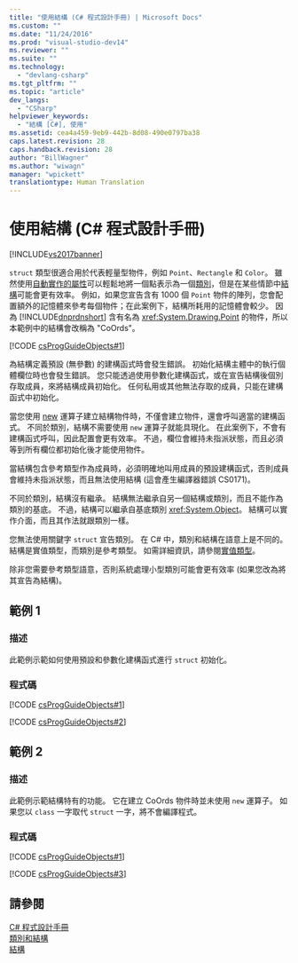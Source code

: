 ```yaml
---
title: "使用結構 (C# 程式設計手冊) | Microsoft Docs"
ms.custom: ""
ms.date: "11/24/2016"
ms.prod: "visual-studio-dev14"
ms.reviewer: ""
ms.suite: ""
ms.technology: 
  - "devlang-csharp"
ms.tgt_pltfrm: ""
ms.topic: "article"
dev_langs: 
  - "CSharp"
helpviewer_keywords: 
  - "結構 [C#], 使用"
ms.assetid: cea4a459-9eb9-442b-8d08-490e0797ba38
caps.latest.revision: 28
caps.handback.revision: 28
author: "BillWagner"
ms.author: "wiwagn"
manager: "wpickett"
translationtype: Human Translation
---
```

# 使用結構 (C# 程式設計手冊)
[!INCLUDE[vs2017banner](../../../csharp/includes/vs2017banner.md)]

`struct` 類型很適合用於代表輕量型物件，例如 `Point`、`Rectangle` 和 `Color`。 雖然使用[自動實作的屬性](../../../csharp/programming-guide/classes-and-structs/auto-implemented-properties.md)可以輕鬆地將一個點表示為一個[類別](../../../csharp/language-reference/keywords/class.md)，但是在某些情節中[結構](../../../csharp/language-reference/keywords/struct.md)可能會更有效率。 例如，如果您宣告含有 1000 個 `Point` 物件的陣列，您會配置額外的記憶體來參考每個物件；在此案例下，結構所耗用的記憶體會較少。 因為 [!INCLUDE[dnprdnshort](../../../csharp/getting-started/includes/dnprdnshort_md.md)] 含有名為 <xref:System.Drawing.Point> 的物件，所以本範例中的結構會改稱為 "CoOrds"。  
  
 [!CODE [csProgGuideObjects#1](../CodeSnippet/VS_Snippets_VBCSharp/csProgGuideObjects#1)]  
  
 為結構定義預設 \(無參數\) 的建構函式時會發生錯誤。 初始化結構主體中的執行個體欄位時也會發生錯誤。 您只能透過使用參數化建構函式，或在宣告結構後個別存取成員，來將結構成員初始化。 任何私用或其他無法存取的成員，只能在建構函式中初始化。  
  
 當您使用 [new](../../../csharp/language-reference/keywords/new.md) 運算子建立結構物件時，不僅會建立物件，還會呼叫適當的建構函式。 不同於類別，結構不需要使用 `new` 運算子就能具現化。 在此案例下，不會有建構函式呼叫，因此配置會更有效率。 不過，欄位會維持未指派狀態，而且必須等到所有欄位都初始化後才能使用物件。  
  
 當結構包含參考類型作為成員時，必須明確地叫用成員的預設建構函式，否則成員會維持未指派狀態，而且無法使用結構 \(這會產生編譯器錯誤 CS0171\)。  
  
 不同於類別，結構沒有繼承。 結構無法繼承自另一個結構或類別，而且不能作為類別的基底。 不過，結構可以繼承自基底類別 <xref:System.Object>。 結構可以實作介面，而且其作法就跟類別一樣。  
  
 您無法使用關鍵字 `struct` 宣告類別。 在 C\# 中，類別和結構在語意上是不同的。 結構是實值類型，而類別是參考類型。 如需詳細資訊，請參閱[實值類型](../../../csharp/language-reference/keywords/value-types.md)。  
  
 除非您需要參考類型語意，否則系統處理小型類別可能會更有效率 \(如果您改為將其宣告為結構\)。  
  
## 範例 1  
  
### 描述  
 此範例示範如何使用預設和參數化建構函式進行 `struct` 初始化。  
  
### 程式碼  
 [!CODE [csProgGuideObjects#1](../CodeSnippet/VS_Snippets_VBCSharp/csProgGuideObjects#1)]  
  
 [!CODE [csProgGuideObjects#2](../CodeSnippet/VS_Snippets_VBCSharp/csProgGuideObjects#2)]  
  
## 範例 2  
  
### 描述  
 此範例示範結構特有的功能。 它在建立 CoOrds 物件時並未使用 `new` 運算子。 如果您以 `class` 一字取代 `struct` 一字，將不會編譯程式。  
  
### 程式碼  
 [!CODE [csProgGuideObjects#1](../CodeSnippet/VS_Snippets_VBCSharp/csProgGuideObjects#1)]  
  
 [!CODE [csProgGuideObjects#3](../CodeSnippet/VS_Snippets_VBCSharp/csProgGuideObjects#3)]  
  
## 請參閱  
 [C\# 程式設計手冊](../../../csharp/programming-guide/index.md)   
 [類別和結構](../../../csharp/programming-guide/classes-and-structs/index.md)   
 [結構](../../../csharp/programming-guide/classes-and-structs/structs.md)